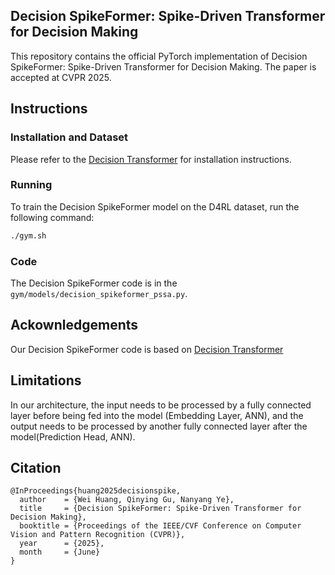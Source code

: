 ## Decision SpikeFormer: Spike-Driven Transformer for Decision Making
This repository contains the official PyTorch implementation of Decision SpikeFormer: Spike-Driven Transformer for Decision Making. The paper is accepted at CVPR 2025.

## Instructions
### Installation and Dataset
Please refer to the [Decision Transformer](https://github.com/kzl/decision-transformer) for installation instructions.

### Running 
To train the Decision SpikeFormer model on the D4RL dataset, run the following command:
```bash
./gym.sh
```
### Code 
The Decision SpikeFormer code is in the `gym/models/decision_spikeformer_pssa.py`.


## Ackownledgements
Our Decision SpikeFormer code is based on [Decision Transformer](https://github.com/kzl/decision-transformer)

## Limitations

In our architecture, the input needs to be processed by a fully connected layer before being fed into the model 
(Embedding Layer, ANN), 
and the output needs to be processed by another fully connected layer after the model(Prediction Head, ANN).



## Citation
```
@InProceedings{huang2025decisionspike,
  author    = {Wei Huang, Qinying Gu, Nanyang Ye},
  title     = {Decision SpikeFormer: Spike-Driven Transformer for Decision Making},
  booktitle = {Proceedings of the IEEE/CVF Conference on Computer Vision and Pattern Recognition (CVPR)},
  year      = {2025},
  month     = {June}
}
```
